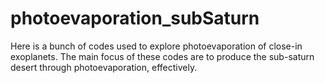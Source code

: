 # photoevaporation_subSaturn
Here is a bunch of codes used to explore photoevaporation of close-in exoplanets. The main focus of these codes are to produce the sub-saturn desert through photoevaporation, effectively.
